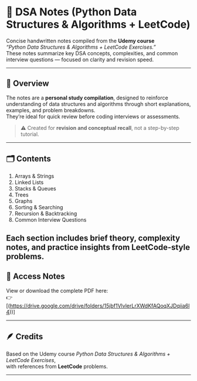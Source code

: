 # 🧠 DSA Notes (Python Data Structures & Algorithms + LeetCode)

Concise handwritten notes compiled from the **Udemy course**  
*“Python Data Structures & Algorithms + LeetCode Exercises.”*  
These notes summarize key DSA concepts, complexities, and common interview questions — focused on clarity and revision speed.

---

## 📘 Overview
The notes are a **personal study compilation**, designed to reinforce understanding of data structures and algorithms through short explanations, examples, and problem breakdowns.  
They’re ideal for quick review before coding interviews or assessments.

> ⚠️ Created for **revision and conceptual recall**, not a step-by-step tutorial.

---

## 🗂️ Contents
1. Arrays & Strings  
2. Linked Lists  
3. Stacks & Queues  
4. Trees  
5. Graphs  
6. Sorting & Searching  
7. Recursion & Backtracking  
8. Common Interview Questions  

Each section includes brief theory, complexity notes, and practice insights from LeetCode-style problems.
---

## 📂 Access Notes
View or download the complete PDF here:  
👉 [(https://drive.google.com/drive/folders/15jbf1VlvlerLrXWdKfAQoqXJDqiia6l4))]

---

## 🪶 Credits
Based on the Udemy course *Python Data Structures & Algorithms + LeetCode Exercises*,  
with references from **LeetCode** problems.

---

